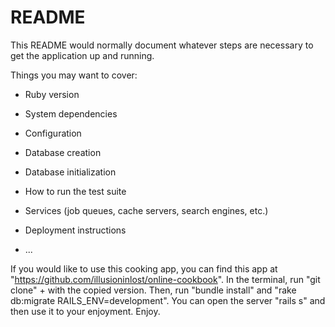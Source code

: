 # README

This README would normally document whatever steps are necessary to get the
application up and running.

Things you may want to cover:

* Ruby version

* System dependencies

* Configuration

* Database creation

* Database initialization

* How to run the test suite

* Services (job queues, cache servers, search engines, etc.)

* Deployment instructions

* ...

If you would like to use this cooking app, you can find this app at "https://github.com/illusioninlost/online-cookbook". In the terminal, run "git clone" + with the copied version. Then, run "bundle install" and "rake db:migrate RAILS_ENV=development". You can open the server "rails s" and then use it to your enjoyment. Enjoy.